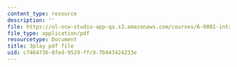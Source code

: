 ```yaml
---
content_type: resource
description: ''
file: https://ol-ocw-studio-app-qa.s3.amazonaws.com/courses/6-0002-introduction-to-computational-thinking-and-data-science-fall-2016/c74647368fed9529ffc97b943424233e_h0e2HAPTGF4.pdf
file_type: application/pdf
resourcetype: Document
title: 3play pdf file
uid: c7464736-8fed-9529-ffc9-7b943424233e
---
```

